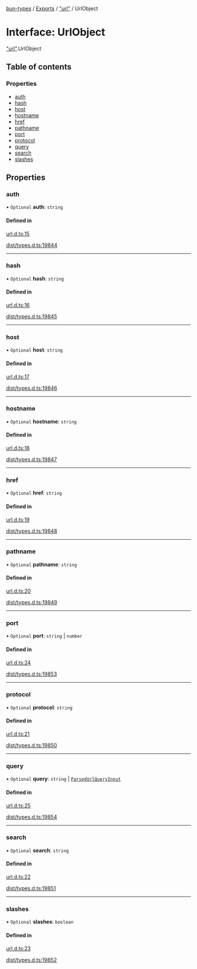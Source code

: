 [bun-types](../README.md) / [Exports](../modules.md) / ["url"](../modules/url_.md) / UrlObject

# Interface: UrlObject

["url"](../modules/url_.md).UrlObject

## Table of contents

### Properties

- [auth](url_.UrlObject.md#auth)
- [hash](url_.UrlObject.md#hash)
- [host](url_.UrlObject.md#host)
- [hostname](url_.UrlObject.md#hostname)
- [href](url_.UrlObject.md#href)
- [pathname](url_.UrlObject.md#pathname)
- [port](url_.UrlObject.md#port)
- [protocol](url_.UrlObject.md#protocol)
- [query](url_.UrlObject.md#query)
- [search](url_.UrlObject.md#search)
- [slashes](url_.UrlObject.md#slashes)

## Properties

### auth

• `Optional` **auth**: `string`

#### Defined in

[url.d.ts:15](https://github.com/valgaze/bun-types/blob/5e53f27/url.d.ts#L15)

[dist/types.d.ts:19844](https://github.com/valgaze/bun-types/blob/5e53f27/dist/types.d.ts#L19844)

___

### hash

• `Optional` **hash**: `string`

#### Defined in

[url.d.ts:16](https://github.com/valgaze/bun-types/blob/5e53f27/url.d.ts#L16)

[dist/types.d.ts:19845](https://github.com/valgaze/bun-types/blob/5e53f27/dist/types.d.ts#L19845)

___

### host

• `Optional` **host**: `string`

#### Defined in

[url.d.ts:17](https://github.com/valgaze/bun-types/blob/5e53f27/url.d.ts#L17)

[dist/types.d.ts:19846](https://github.com/valgaze/bun-types/blob/5e53f27/dist/types.d.ts#L19846)

___

### hostname

• `Optional` **hostname**: `string`

#### Defined in

[url.d.ts:18](https://github.com/valgaze/bun-types/blob/5e53f27/url.d.ts#L18)

[dist/types.d.ts:19847](https://github.com/valgaze/bun-types/blob/5e53f27/dist/types.d.ts#L19847)

___

### href

• `Optional` **href**: `string`

#### Defined in

[url.d.ts:19](https://github.com/valgaze/bun-types/blob/5e53f27/url.d.ts#L19)

[dist/types.d.ts:19848](https://github.com/valgaze/bun-types/blob/5e53f27/dist/types.d.ts#L19848)

___

### pathname

• `Optional` **pathname**: `string`

#### Defined in

[url.d.ts:20](https://github.com/valgaze/bun-types/blob/5e53f27/url.d.ts#L20)

[dist/types.d.ts:19849](https://github.com/valgaze/bun-types/blob/5e53f27/dist/types.d.ts#L19849)

___

### port

• `Optional` **port**: `string` \| `number`

#### Defined in

[url.d.ts:24](https://github.com/valgaze/bun-types/blob/5e53f27/url.d.ts#L24)

[dist/types.d.ts:19853](https://github.com/valgaze/bun-types/blob/5e53f27/dist/types.d.ts#L19853)

___

### protocol

• `Optional` **protocol**: `string`

#### Defined in

[url.d.ts:21](https://github.com/valgaze/bun-types/blob/5e53f27/url.d.ts#L21)

[dist/types.d.ts:19850](https://github.com/valgaze/bun-types/blob/5e53f27/dist/types.d.ts#L19850)

___

### query

• `Optional` **query**: `string` \| [`ParsedUrlQueryInput`](querystring_.ParsedUrlQueryInput.md)

#### Defined in

[url.d.ts:25](https://github.com/valgaze/bun-types/blob/5e53f27/url.d.ts#L25)

[dist/types.d.ts:19854](https://github.com/valgaze/bun-types/blob/5e53f27/dist/types.d.ts#L19854)

___

### search

• `Optional` **search**: `string`

#### Defined in

[url.d.ts:22](https://github.com/valgaze/bun-types/blob/5e53f27/url.d.ts#L22)

[dist/types.d.ts:19851](https://github.com/valgaze/bun-types/blob/5e53f27/dist/types.d.ts#L19851)

___

### slashes

• `Optional` **slashes**: `boolean`

#### Defined in

[url.d.ts:23](https://github.com/valgaze/bun-types/blob/5e53f27/url.d.ts#L23)

[dist/types.d.ts:19852](https://github.com/valgaze/bun-types/blob/5e53f27/dist/types.d.ts#L19852)
